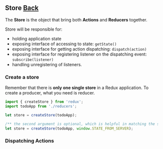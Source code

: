 ## Store [Back](./../react_redux.md)

The **Store** is the object that bring both **Actions** and **Reducers** together.

Store will be responsible for:

- holding application state
- exposing interface of accessing to state: `getState()`
- exposing interface for getting action dispatching: `dispatch(action)`
- exposing interface for registering listener on the dispatching event: `subscribe(listener)`
- handling unregistering of listeners.

### Create a store

Remember that there is **only one single store** in a Redux application. To create a producer, what you need is reducer.

```js
import { createStore } from 'redux';
import todoApp from './reducers';

let store = createStore(todoApp);

/** the second argument is optional, which is helpful in matching the state of the client to the state of the server. */
let store = createStore(todoApp, window.STATE_FROM_SERVER);
```

### Dispatching Actions


